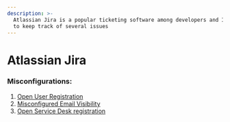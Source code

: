 ```yaml
---
description: >-
  Atlassian Jira is a popular ticketing software among developers and IT teams
  to keep track of several issues
---
```


# Atlassian Jira

### Misconfigurations:

1. [Open User Registration](open-user-registration.md)
2. [Misconfigured Email Visibility](atlassian-jira-email-visibility.md)
3. [Open Service Desk registration](atlassian-jira-service-desk-open-signups.md)
